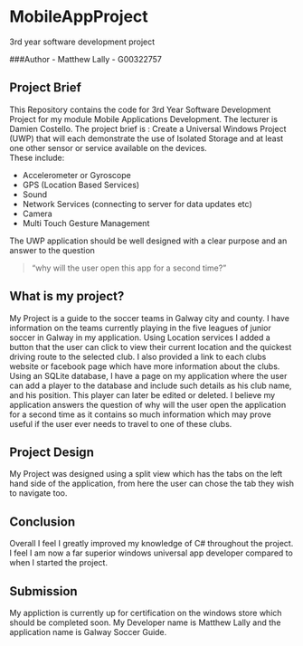 # MobileAppProject
3rd year software development project

###Author - Matthew Lally - G00322757

## Project Brief
This Repository contains the code for 3rd Year Software Development Project for my module Mobile Applications Development. The lecturer is Damien Costello.
The project brief is :
Create a Universal Windows Project (UWP) that will each demonstrate the use of Isolated Storage and at least one other sensor or service available on the devices.  
These include:  
- Accelerometer or Gyroscope 
- GPS (Location Based Services) 
- Sound 
- Network Services (connecting to server for data updates etc) 
- Camera 
- Multi Touch Gesture Management 

The UWP application should be well designed with a clear purpose and an answer to the question 

> “why will the user open this app for a second time?” 

## What is my project?
My Project is a guide to the soccer teams in Galway city and county. I have information on the teams currently playing in the five leagues of junior soccer in Galway in my application. Using Location services I added a button that the user can click to view their current location and the quickest driving route to the selected club. I also provided a link to each clubs website or facebook page which have more information about the clubs. Using an SQLite database, I have a page on my application where the user can add a player to the database and include such details as his club name, and his position. This player can later be edited or deleted. I believe my application answers the question of why will the user open the application for a second time as it contains so much information which may prove useful if the user ever needs to travel to one of these clubs.

## Project Design
My Project was designed using a split view which has the tabs on the left hand side of the application, from here the user can chose the tab they wish to navigate too.

## Conclusion
Overall I feel I greatly improved my knowledge of C# throughout the project. I feel I am now a far superior windows universal app developer compared to when I started the project.

## Submission
My appliction is currently up for certification on the windows store which should be completed soon. My Developer name is Matthew Lally and the application name is Galway Soccer Guide.
